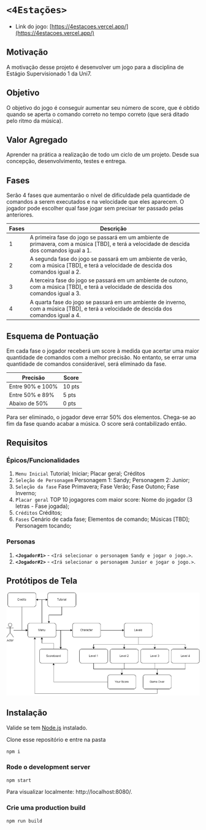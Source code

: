 # `<4Estações>`

* Link do jogo: [https://4estacoes.vercel.app/](https://4estacoes.vercel.app/)

## Motivação

A motivação desse projeto é desenvolver um jogo para a disciplina de Estágio Supervisionado 1 da Uni7.

## Objetivo

O objetivo do jogo é conseguir aumentar seu número de score, que é obtido quando se aperta o comando correto no tempo correto (que será ditado pelo ritmo da música).

## Valor Agregado

Aprender na prática a realização de todo um ciclo de um projeto. Desde sua concepção, desenvolvimento, testes e entrega.

## Fases

Serão 4 fases que aumentarão o nível de dificuldade pela quantidade de comandos a serem executados e na velocidade que eles aparecem. O jogador pode escolher qual fase jogar sem precisar ter passado pelas anteriores.

| Fases | Descrição |
| ----- | ----------- |
| 1     | A primeira fase do jogo se passará em um ambiente de primavera, com a música [TBD], e terá a velocidade de descida dos comandos igual a 1. |
| 2     | A segunda fase do jogo se passará em um ambiente de verão, com a música [TBD], e terá a velocidade de descida dos comandos igual a 2. |
| 3     | A terceira fase do jogo se passará em um ambiente de outono, com a música [TBD], e terá a velocidade de descida dos comandos igual a 3. |
| 4     | A quarta fase do jogo se passará em um ambiente de inverno, com a música [TBD], e terá a velocidade de descida dos comandos igual a 4. |

## Esquema de Pontuação

Em cada fase o jogador receberá um score à medida que acertar uma maior quantidade de comandos com a melhor precisão. No entanto, se errar uma quantidade de comandos considerável, será eliminado da fase.

| Precisão | Score |
| ----- | ----------- |
| Entre 90% e 100% | 10 pts |
| Entre 50% e 89%     | 5 pts |
| Abaixo de 50%      | 0 pts |

Para ser eliminado, o jogador deve errar 50% dos elementos.
Chega-se ao fim da fase quando acabar a música. O score será contabilizado então.

## Requisitos

### Épicos/Funcionalidades

1. `Menu Inicial`
   Tutorial;
   Iniciar;
   Placar geral;
   Créditos
2. `Seleção de Personagem`
   Personagem 1: Sandy;
   Personagem 2: Junior;
3. `Seleção da fase`
   Fase Primavera;
   Fase Verão;
   Fase Outono;
   Fase Inverno;
4. `Placar geral`
   TOP 10 jogagores com maior score: Nome do jogador (3 letras - Fase jogada);
5. `Créditos`
   Créditos;
6. `Fases`
   Cenário de cada fase;
   Elementos de comando;
   Músicas [TBD];
   Personagem tocando;

### Personas

1. **`<Jogador#1>`** - `<Irá selecionar o personagem Sandy e jogar o jogo.>`.
2. **`<Jogador#2>`** - `<Irá selecionar o personagem Junior e jogar o jogo.>`.

## Protótipos de Tela

![Diagrama](Diagrama.drawio.png)

## Instalação

Valide se tem [Node.js](https://nodejs.org) instalado.

Clone esse repositório e entre na pasta

```
npm i
```

### Rode o development server

```
npm start
```

Para visualizar localmente: http://localhost:8080/.

### Crie uma production build

```
npm run build
```
